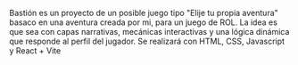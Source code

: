 Bastión es un proyecto de un posible juego tipo "Elije tu propia aventura" basaco en una aventura creada por mi, para un juego de ROL. 
La idea es que sea con capas narrativas, mecánicas interactivas y una lógica dinámica que responde al perfil del jugador.
Se realizará con HTML, CSS, Javascript y React + Vite
